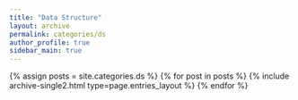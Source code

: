 ```yaml
---
title: "Data Structure"
layout: archive
permalink: categories/ds
author_profile: true
sidebar_main: true
---
```



{% assign posts = site.categories.ds %}
{% for post in posts %} {% include archive-single2.html type=page.entries_layout %} {% endfor %}